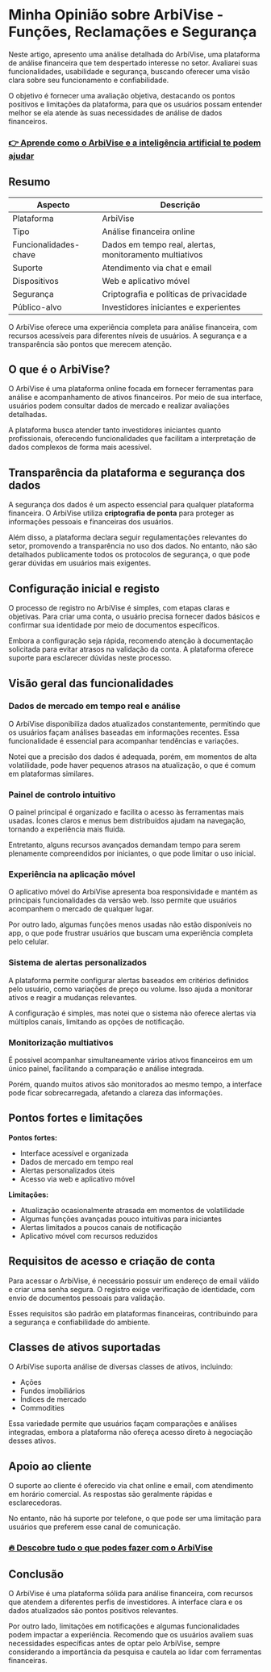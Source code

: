 # Minha Opinião sobre ArbiVise  - Funções, Reclamações e Segurança
   
Neste artigo, apresento uma análise detalhada do ArbiVise, uma plataforma de análise financeira que tem despertado interesse no setor. Avaliarei suas funcionalidades, usabilidade e segurança, buscando oferecer uma visão clara sobre seu funcionamento e confiabilidade.

O objetivo é fornecer uma avaliação objetiva, destacando os pontos positivos e limitações da plataforma, para que os usuários possam entender melhor se ela atende às suas necessidades de análise de dados financeiros.

### [👉 Aprende como o ArbiVise e a inteligência artificial te podem ajudar](https://tinyurl.com/26g5kf7a)
## Resumo  
| Aspecto                 | Descrição                                        |  
|------------------------|-------------------------------------------------|  
| Plataforma             | ArbiVise                                         |  
| Tipo                   | Análise financeira online                         |  
| Funcionalidades-chave  | Dados em tempo real, alertas, monitoramento multiativos |  
| Suporte                | Atendimento via chat e email                       |  
| Dispositivos           | Web e aplicativo móvel                            |  
| Segurança              | Criptografia e políticas de privacidade          |  
| Público-alvo           | Investidores iniciantes e experientes             |  

O ArbiVise oferece uma experiência completa para análise financeira, com recursos acessíveis para diferentes níveis de usuários. A segurança e a transparência são pontos que merecem atenção.

## O que é o ArbiVise?  
O ArbiVise é uma plataforma online focada em fornecer ferramentas para análise e acompanhamento de ativos financeiros. Por meio de sua interface, usuários podem consultar dados de mercado e realizar avaliações detalhadas.

A plataforma busca atender tanto investidores iniciantes quanto profissionais, oferecendo funcionalidades que facilitam a interpretação de dados complexos de forma mais acessível.

## Transparência da plataforma e segurança dos dados  
A segurança dos dados é um aspecto essencial para qualquer plataforma financeira. O ArbiVise utiliza **criptografia de ponta** para proteger as informações pessoais e financeiras dos usuários.

Além disso, a plataforma declara seguir regulamentações relevantes do setor, promovendo a transparência no uso dos dados. No entanto, não são detalhados publicamente todos os protocolos de segurança, o que pode gerar dúvidas em usuários mais exigentes.

## Configuração inicial e registo  
O processo de registro no ArbiVise é simples, com etapas claras e objetivas. Para criar uma conta, o usuário precisa fornecer dados básicos e confirmar sua identidade por meio de documentos específicos.

Embora a configuração seja rápida, recomendo atenção à documentação solicitada para evitar atrasos na validação da conta. A plataforma oferece suporte para esclarecer dúvidas neste processo.

## Visão geral das funcionalidades  

### Dados de mercado em tempo real e análise  
O ArbiVise disponibiliza dados atualizados constantemente, permitindo que os usuários façam análises baseadas em informações recentes. Essa funcionalidade é essencial para acompanhar tendências e variações.

Notei que a precisão dos dados é adequada, porém, em momentos de alta volatilidade, pode haver pequenos atrasos na atualização, o que é comum em plataformas similares.

### Painel de controlo intuitivo  
O painel principal é organizado e facilita o acesso às ferramentas mais usadas. Ícones claros e menus bem distribuídos ajudam na navegação, tornando a experiência mais fluida.

Entretanto, alguns recursos avançados demandam tempo para serem plenamente compreendidos por iniciantes, o que pode limitar o uso inicial.

### Experiência na aplicação móvel  
O aplicativo móvel do ArbiVise apresenta boa responsividade e mantém as principais funcionalidades da versão web. Isso permite que usuários acompanhem o mercado de qualquer lugar.

Por outro lado, algumas funções menos usadas não estão disponíveis no app, o que pode frustrar usuários que buscam uma experiência completa pelo celular.

### Sistema de alertas personalizados  
A plataforma permite configurar alertas baseados em critérios definidos pelo usuário, como variações de preço ou volume. Isso ajuda a monitorar ativos e reagir a mudanças relevantes.

A configuração é simples, mas notei que o sistema não oferece alertas via múltiplos canais, limitando as opções de notificação.

### Monitorização multiativos  
É possível acompanhar simultaneamente vários ativos financeiros em um único painel, facilitando a comparação e análise integrada.

Porém, quando muitos ativos são monitorados ao mesmo tempo, a interface pode ficar sobrecarregada, afetando a clareza das informações.

## Pontos fortes e limitações  
**Pontos fortes:**  
- Interface acessível e organizada  
- Dados de mercado em tempo real  
- Alertas personalizados úteis  
- Acesso via web e aplicativo móvel  

**Limitações:**  
- Atualização ocasionalmente atrasada em momentos de volatilidade  
- Algumas funções avançadas pouco intuitivas para iniciantes  
- Alertas limitados a poucos canais de notificação  
- Aplicativo móvel com recursos reduzidos  

## Requisitos de acesso e criação de conta  
Para acessar o ArbiVise, é necessário possuir um endereço de email válido e criar uma senha segura. O registro exige verificação de identidade, com envio de documentos pessoais para validação.

Esses requisitos são padrão em plataformas financeiras, contribuindo para a segurança e confiabilidade do ambiente.

## Classes de ativos suportadas  
O ArbiVise suporta análise de diversas classes de ativos, incluindo:  
- Ações  
- Fundos imobiliários  
- Índices de mercado  
- Commodities  

Essa variedade permite que usuários façam comparações e análises integradas, embora a plataforma não ofereça acesso direto à negociação desses ativos.

## Apoio ao cliente  
O suporte ao cliente é oferecido via chat online e email, com atendimento em horário comercial. As respostas são geralmente rápidas e esclarecedoras.

No entanto, não há suporte por telefone, o que pode ser uma limitação para usuários que preferem esse canal de comunicação.

### [🔥 Descobre tudo o que podes fazer com o ArbiVise](https://tinyurl.com/26g5kf7a)
## Conclusão  
O ArbiVise é uma plataforma sólida para análise financeira, com recursos que atendem a diferentes perfis de investidores. A interface clara e os dados atualizados são pontos positivos relevantes.

Por outro lado, limitações em notificações e algumas funcionalidades podem impactar a experiência. Recomendo que os usuários avaliem suas necessidades específicas antes de optar pelo ArbiVise, sempre considerando a importância da pesquisa e cautela ao lidar com ferramentas financeiras.
